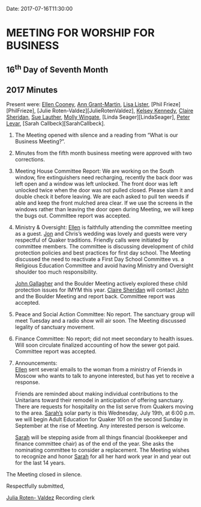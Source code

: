 Date: 2017-07-16T11:30:00

[AnnDaugherty]: /Friends/AnnDaugherty
[AnnGrantMartin]: /Friends/AnnGrantMartin
[AustinHawk]: /Friends/AustinHawk
[BarbCromwell]: /Friends/BarbCromwell
[BrianSojourner]: /Friends/BrianSojourner
[BriannaHawk]: /Friends/BriannaHawk
[CarltonGamer]: /Friends/CarltonGamer
[ClaireSheridan]: /Friends/ClaireSheridan
[ConstanceGale]: /Friends/ConstanceGale
[ChrisParadise]: /Friends/ChrisParadise
[EllenCooney]: /Friends/EllenCooney
[HollyGrasso]: /Friends/HollyGrasso
[JeremyNelson]: /Friends/JeremyNelson
[JohnGallagher]: /Friends/JohnGallagher
[JonathanMcFee]: /Friends/JonathanMcFee
[JohnRobey]: /Friends/JohnRobey
[JudithMcKay]: /Friends/JudithMcKay
[LindaSegar]: /Friends/LindaSegar
[LisaLister]: /Friends/LisaLister
[PeterLeVar]: /Friends/PeterLeVar
[JuliaRotenValdez]: /Friends/JuliaRotenValdez
[KenMcKay]: /Friends/KenMcKay
[KelseyKennedy]: /Friends/KelseyKennedy
[MelissaVuto]: /Friends/MelissaVuto
[MollyWingate]: /Friends/MollyWingate
[NancyAndrews]: /Friends/NancyAndrews
[PhilFriesen]: /Friends/PhilFriesen
[SarahCallback]: /Friends/SarahCallback
[SherryMacMahon]: /Friends/SherryMacMahon]
[SueLauther]: /Friends/SueLauther
[SueLathrop]: /Friends/SueLathrop


# MEETING FOR WORSHIP FOR BUSINESS
## 16<sup>th</sup> Day of Seventh Month
## 2017 Minutes

Present were: [Ellen Cooney][EllenCooney], [Ann Grant-Martin][AnnGrantMartin], 
[Lisa Lister][LisaLister], [Phil Frieze][PhilFrieze], [Julie Roten-Valdez][JulieRotenValdez], 
[Kelsey Kennedy][KelseyKennedy], [Claire Sheridan][ClaireSheridan],  [Sue Lauther][SueLauther], 
[Molly Wingate][MollyWingate], [Linda Seager][LindaSeager], [Peter Levar][PeterLevar], 
[Sarah Callbeck][SarahCallbeck].

1.  The Meeting opened with silence and a reading from “What is our Business Meeting?”. 
2.  Minutes from the fifth month business meeting were approved with two corrections. 
3.  Meeting House Committee Report: We are working on the South window, fire extinguishers 
    need recharging, recently the back door was left open and a window was left unlocked. 
    The front door was left unlocked twice when the door was not pulled closed.  Please slam 
    it and double check it before leaving. We are each asked to pull ten weeds if able and 
    keep the front mulched area clear. If we use the screens in the windows rather than 
    leaving the door open during Meeting, we will keep the bugs out. Committee report was accepted.
4.  Ministry & Oversight: [Ellen][EllenCooney] is faithfully attending the committee 
    meeting as a guest. [Jon][JonathanMcFee] and Chris’s wedding was lovely and guests 
    were very respectful of Quaker traditions. Friendly calls were initiated by committee 
    members.  The committee is discussing development of child protection policies and 
    best practices for first day school. The Meeting discussed the need to reactivate a 
    First Day School Committee vs. a Religious Education Committee and avoid having 
    Ministry and Oversight shoulder too much responsibility. 

    [John Gallagher][JohnGallagher] and the Boulder Meeting actively explored these child 
    protection issues for IMYM this year. [Claire Sheridan][ClaireSheridan] will contact 
    [John][JohnGallagher] and the Boulder Meeting and report back. Committee report was accepted.
5.  Peace and Social Action Committee: No report. The sanctuary group will meet Tuesday 
    and a radio show will air soon. The Meeting discussed legality of sanctuary movement. 
6.  Finance Committee: No report; did not meet secondary to health issues. Will soon 
    circulate finalized accounting of how the sewer got paid. Committee report was accepted. 
7.  Announcements:  
    [Ellen][EllenCooney] sent several emails to the woman from a ministry of Friends in 
    Moscow who wants to talk to anyone interested, but has yet to receive a response. 

    Friends are reminded about making individual contributions to the Unitarians 
    toward their remodel in anticipation of offering sanctuary. There are requests for 
    hospitality on the list serve from Quakers moving to the area. [Sarah’s][SarahCallback] 
    solar party is this Wednesday, July 19th, at 6:00 p.m. we will begin Adult Education 
    for Quaker 101 on the second Sunday in September at the rise of Meeting. Any 
    interested person is welcome. 

    [Sarah][SarahCallback] will be stepping aside from all things financial (bookkeeper 
    and finance committee chair) as of the end of the year. She asks the nominating 
    committee to consider a replacement. The Meeting wishes to recognize and honor 
    [Sarah][SarahCallback] for all her hard work year in and year out for the last 14 years.  

The Meeting closed in silence. 


Respectfully submitted,


[Julia Roten- Valdez][JuliaRotenValdez]
Recording clerk
